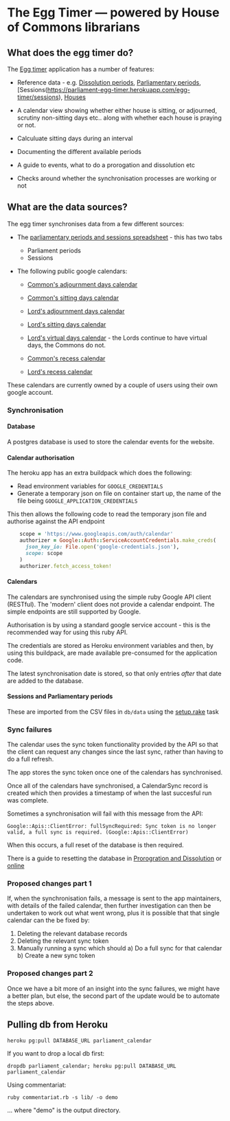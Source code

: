 # The Egg Timer — powered by House of Commons librarians

## What does the egg timer do?

The [Egg timer](https://parliament-egg-timer.herokuapp.com/) application has a number of features:

 *  Reference data - e.g. [Dissolution periods](https://parliament-egg-timer.herokuapp.com/egg-timer/dissolution-periods), [Parliamentary periods](https://parliament-egg-timer.herokuapp.com/egg-timer/parliament-periods), [Sessions(https://parliament-egg-timer.herokuapp.com/egg-timer/sessions), [Houses](https://parliament-egg-timer.herokuapp.com/egg-timer/houses)

 * A calendar view showing whether either house is sitting, or adjourned, scrutiny non-sitting days etc.. along with whether each house is praying or not.

 * Calculuate sitting days during an interval

 * Documenting the different available periods

 * A guide to events, what to do a prorogation and dissolution etc

 * Checks around whether the synchronisation processes are working or not

## What are the data sources?

The egg timer synchronises data from a few different sources:

* The [parliamentary periods and sessions spreadsheet](https://docs.google.com/spreadsheets/d/1e3AnQebAO5ug-Pc_0qDq9KkyZiy0dRhJMvm0lRRJOXk/edit?gid=0#gid=0) - this has two tabs

  * Parliament periods
  * Sessions

* The following public google calendars:

  * [Common's adjournment days calendar](https://calendar.google.com/calendar/embed?src=ikdqq0rcg07bbs64g7aeqqlkt4%40group.calendar.google.com&ctz=Europe%2FLondon)

  * [Common's sitting days calendar](https://calendar.google.com/calendar/embed?src=20n14bks46tvd2k5rse3jmsfb4%40group.calendar.google.com&ctz=Europe%2FLondon)

  * [Lord's adjournment days calendar](https://calendar.google.com/calendar/embed?src=ibbc1cen1mdm6rsf6kkno17i0c%40group.calendar.google.com&ctz=Europe%2FLondon)

  * [Lord's sitting days calendar](https://calendar.google.com/calendar/embed?src=o26tfi8b5o78cborja7utgpcb8%40group.calendar.google.com&ctz=Europe%2FLondon)

  * [Lord's virtual days calendar](https://calendar.google.com/calendar/embed?src=p1lfs3elv1fk0lqdigs3jngop8%40group.calendar.google.com&ctz=Europe%2FLondon) - the Lords continue to have virtual days, the Commons do not.

  * [Common's recess calendar](https://calendar.google.com/calendar/embed?src=eefeb6980f4ee93bd3d486b318141524452c82b[…]443a549e3c3%40group.calendar.google.com&ctz=Europe%2FLondon)

  * [Lord's recess calendar](https://calendar.google.com/calendar/embed?src=45591a2f31eb089019ba1b200e5ec635f8d25a9[…]b3165e714d4%40group.calendar.google.com&ctz=Europe%2FLondon)

These calendars are currently owned by a couple of users using their own google account.

### Synchronisation
#### Database

A postgres database is used to store the calendar events for the website.

#### Calendar authorisation

The heroku app has an extra buildpack which does the following:

 * Read environment variables for `GOOGLE_CREDENTIALS`
 * Generate a temporary json on file on container start up, the name of the file being `GOOGLE_APPLICATION_CREDENTIALS`

 This then allows the following code to read the temporary json file and authorise against the API endpoint

```ruby
    scope = 'https://www.googleapis.com/auth/calendar'
    authorizer = Google::Auth::ServiceAccountCredentials.make_creds(
      json_key_io: File.open('google-credentials.json'),
      scope: scope
    )
    authorizer.fetch_access_token!
```

#### Calendars

The calendars are synchronised using the simple ruby Google API client (RESTful). The 'modern' client does not provide a calendar endpoint. The simple endpoints are still supported by Google.

Authorisation is by using a standard google service account - this is the recommended way for using this ruby API.

The credentials are stored as Heroku environment variables and then, by using this buildpack, are made available pre-consumed for the application code.

The latest synchronisation date is stored, so that only entries *after* that date are added to the database.

#### Sessions and Parliamentary periods

These are imported from the CSV files in `db/data` using the [setup.rake](lib/tasks/setup.rake) task

### Sync failures

The calendar uses the sync token functionality provided by the API so that the client can request any changes since the last sync, rather than having to do a full refresh.

The app stores the sync token once one of the calendars has synchronised.

Once all of the calendars have synchronised, a CalendarSync record is created which then provides a timestamp of when the last succesful run was complete.

Sometimes a synchronisation will fail with this message from the API:

```
Google::Apis::ClientError: fullSyncRequired: Sync token is no longer valid, a full sync is required. (Google::Apis::ClientError)
```

When this occurs, a full reset of the database is then required.

There is a guide to resetting the database in [Prorogration and Dissolution](app/views/meta/prorogation_and_dissolution.html.erb) or [online](https://api.parliament.uk/egg-timer/meta/prorogation-and-dissolution#resetting-the-database)

### Proposed changes part 1

If, when the synchronisation fails, a message is sent to the app maintainers, with details of the failed calendar, then further investigation can then be undertaken to work out what went wrong, plus it is possible that that single calendar can the be fixed by:

 1) Deleting the relevant database records
 2) Deleting the relevant sync token
 3) Manually running a sync which should
     a) Do a full sync for that calendar
     b) Create a new sync token

### Proposed changes part 2

Once we have a bit more of an insight into the sync failures, we might have a better plan, but else, the second part of the update would be to automate the steps above.

## Pulling db from Heroku

```heroku pg:pull DATABASE_URL parliament_calendar```

If you want to drop a local db first:

```dropdb parliament_calendar; heroku pg:pull DATABASE_URL parliament_calendar```

Using commentariat:

```ruby commentariat.rb -s lib/ -o demo```

... where "demo" is the output directory.